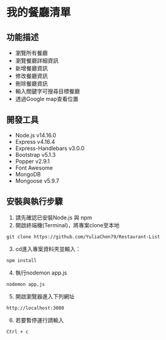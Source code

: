 # 我的餐廳清單

## 功能描述
* 瀏覽所有餐廳
* 瀏覽餐廳詳細資訊
* 新增餐廳資訊
* 修改餐廳資訊
* 刪除餐廳資訊
* 輸入關鍵字可搜尋目標餐廳
* 透過Google map查看位置

## 開發工具
* Node.js v14.16.0
* Express v4.16.4
* Express-Handlebars v3.0.0
* Bootstrap v5.1.3
* Popper v2.9.1
* Font Awesome
* MongoDB
* Mongoose v5.9.7

## 安裝與執行步驟
1. 請先確認已安裝Node.js 與 npm
2. 開啟終端機(Terminal)，將專案clone至本地
```
git clone https://github.com/YuliaChen79/Restaurant-List
```
3. cd進入專案資料夾並輸入：
```
npm install
```
4. 執行nodemon app.js
```
nodemon app.js
```
5. 開啟瀏覽器進入下列網址
```
http://localhost:3000
```
6. 若要暫停運行請輸入
```
Ctrl + c
```



